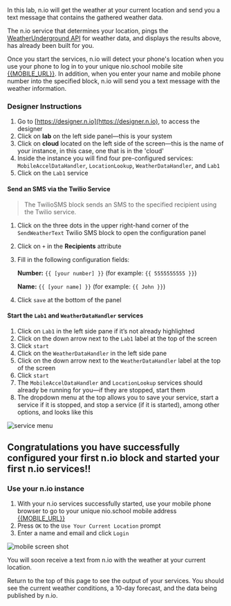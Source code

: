 In this lab, n.io will get the weather at your current location and send you a text message that contains the gathered weather data.

The n.io service that determines your location, pings the [WeatherUnderground API](https://www.wunderground.com/weather/api/) for weather data, and displays the results above, has already been built for you.

Once you start the services, n.io will detect your phone's location when you use your phone to log in to your unique nio.school mobile site [{{MOBILE_URL}}]({{MOBILE_URL}}). In addition, when you enter your name and mobile phone number into the specified block, n.io will send you a text message with the weather information.

### Designer Instructions
1. Go to [https://designer.n.io](https://designer.n.io), to access the designer
1. Click on **lab** on the left side panel—this is your system
1. Click on **cloud** located on the left side of the screen—this is the name of your instance, in this case, one that is in the 'cloud'
1. Inside the instance you will find four pre-configured services: `MobileAccelDataHandler`, `LocationLookup`, `WeatherDataHandler`, and `Lab1`
1. Click on the `Lab1` service

#### Send an SMS via the Twilio Service
> The TwilioSMS block sends an SMS to the specified recipient using the Twilio service.

1. Click on the three dots in the upper right-hand corner of the `SendWeatherText` Twilio SMS block to open the configuration panel
1. Click on `+` in the **Recipients** attribute
1. Fill in the following configuration fields:

     **Number:** `{{ [your number] }}`    (for example: `{{ 5555555555 }}`)

     **Name:** `{{ [your name] }}`     (for example: `{{ John }}`)
1. Click `save` at the bottom of the panel

#### Start the `Lab1` and `WeatherDataHandler` services
1. Click on `Lab1` in the left side pane if it’s not already highlighted
1. Click on the down arrow next to the `Lab1` label at the top of the screen
1. Click `start`
1. Click on the `WeatherDataHandler` in the left side pane
1. Click on the down arrow next to the `WeatherDataHandler` label at the top of the screen
1. Click `start`
1. The `MobileAccelDataHandler` and `LocationLookup` services should already be running for you—if they are stopped, start them
1. The dropdown menu at the top allows you to save your service, start a service if it is stopped, and stop a service (if it is started), among other options, and looks like this

![service menu](./img/instructions/service-menu.png)


## Congratulations you have successfully configured your first n.io block and started your first n.io services!!

### Use your n.io instance
1. With your n.io services successfully started, use your mobile phone browser to go to your unique nio.school mobile address [{{MOBILE_URL}}]({{MOBILE_URL}})
1. Press `OK` to the `Use Your Current Location` prompt
1. Enter a name and email and click `Login`

  ![mobile screen shot](./img/instructions/mobile.png)

You will soon receive a text from n.io with the weather at your current location.

Return to the top of this page to see the output of your services. You should see the current weather conditions, a 10-day forecast, and the data being published by n.io.
